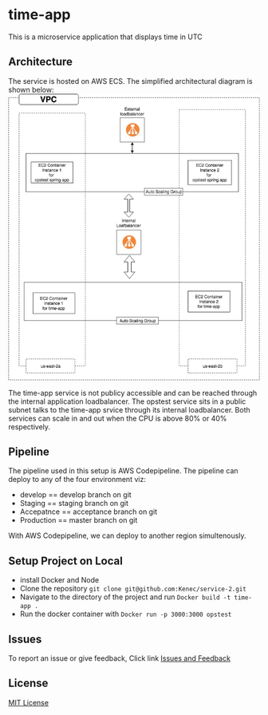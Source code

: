 # time-app
This is a microservice application that displays time in UTC

## Architecture
The service is hosted on AWS ECS. The simplified architectural diagram is shown below:
![alt text](architecture.jpg?raw=true "Title")

The time-app service is not publicy accessible and can be reached through the internal application loadbalancer.
The opstest service sits in a public subnet talks to the time-app srvice through its internal loadbalancer.
Both services can scale in and out when the CPU is above 80% or 40% respectively.

## Pipeline
The pipeline used in this setup is AWS Codepipeline. The pipeline can deploy to any of the four environment viz: 
- develop == develop branch on git
- Staging == staging branch on git
- Accepatnce == acceptance branch on git
- Production == master branch on git

With AWS Codepipeline, we can deploy to another region simultenously.

## Setup Project on Local
  * install Docker and Node
  * Clone the repository `git clone git@github.com:Kenec/service-2.git`
  * Navigate to the directory of the project and run `Docker build -t time-app .`
  * Run the docker container with  `Docker run -p 3000:3000 opstest`

## Issues
To report an issue or give feedback, Click link
[Issues and Feedback](https://github.com/Kenec/service-1/issues)

## License
[MIT License](https://github.com/Kenec/service-1)